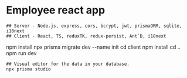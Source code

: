 # Employee react app
```
## Server - Node.js, express, cors, bcrypt, jwt, prismaORM, sqlite, i18next
## Client - React, TS, reduxTK, redux-persist, Ant`D, i18next

```
npm install
npx prisma migrate dev --name init
cd client
npm install
cd .. 
npm run dev
```
## Visual editor for the data in your database.
npx prisma studio

